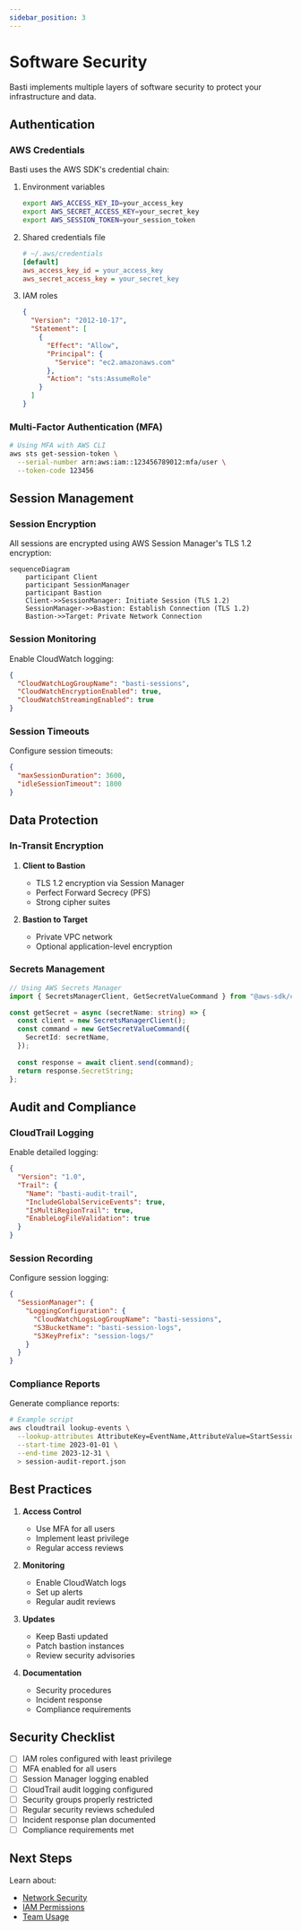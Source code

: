 ```yaml
---
sidebar_position: 3
---
```


# Software Security

Basti implements multiple layers of software security to protect your infrastructure and data.

## Authentication

### AWS Credentials

Basti uses the AWS SDK's credential chain:

1. Environment variables
   ```bash
   export AWS_ACCESS_KEY_ID=your_access_key
   export AWS_SECRET_ACCESS_KEY=your_secret_key
   export AWS_SESSION_TOKEN=your_session_token
   ```

2. Shared credentials file
   ```ini
   # ~/.aws/credentials
   [default]
   aws_access_key_id = your_access_key
   aws_secret_access_key = your_secret_key
   ```

3. IAM roles
   ```json
   {
     "Version": "2012-10-17",
     "Statement": [
       {
         "Effect": "Allow",
         "Principal": {
           "Service": "ec2.amazonaws.com"
         },
         "Action": "sts:AssumeRole"
       }
     ]
   }
   ```

### Multi-Factor Authentication (MFA)

```bash
# Using MFA with AWS CLI
aws sts get-session-token \
  --serial-number arn:aws:iam::123456789012:mfa/user \
  --token-code 123456
```

## Session Management

### Session Encryption

All sessions are encrypted using AWS Session Manager's TLS 1.2 encryption:

```mermaid
sequenceDiagram
    participant Client
    participant SessionManager
    participant Bastion
    Client->>SessionManager: Initiate Session (TLS 1.2)
    SessionManager->>Bastion: Establish Connection (TLS 1.2)
    Bastion->>Target: Private Network Connection
```

### Session Monitoring

Enable CloudWatch logging:

```json
{
  "CloudWatchLogGroupName": "basti-sessions",
  "CloudWatchEncryptionEnabled": true,
  "CloudWatchStreamingEnabled": true
}
```

### Session Timeouts

Configure session timeouts:

```json
{
  "maxSessionDuration": 3600,
  "idleSessionTimeout": 1800
}
```

## Data Protection

### In-Transit Encryption

1. **Client to Bastion**
   - TLS 1.2 encryption via Session Manager
   - Perfect Forward Secrecy (PFS)
   - Strong cipher suites

2. **Bastion to Target**
   - Private VPC network
   - Optional application-level encryption

### Secrets Management

```typescript
// Using AWS Secrets Manager
import { SecretsManagerClient, GetSecretValueCommand } from "@aws-sdk/client-secrets-manager";

const getSecret = async (secretName: string) => {
  const client = new SecretsManagerClient();
  const command = new GetSecretValueCommand({
    SecretId: secretName,
  });
  
  const response = await client.send(command);
  return response.SecretString;
};
```

## Audit and Compliance

### CloudTrail Logging

Enable detailed logging:

```json
{
  "Version": "1.0",
  "Trail": {
    "Name": "basti-audit-trail",
    "IncludeGlobalServiceEvents": true,
    "IsMultiRegionTrail": true,
    "EnableLogFileValidation": true
  }
}
```

### Session Recording

Configure session logging:

```json
{
  "SessionManager": {
    "LoggingConfiguration": {
      "CloudWatchLogsLogGroupName": "basti-sessions",
      "S3BucketName": "basti-session-logs",
      "S3KeyPrefix": "session-logs/"
    }
  }
}
```

### Compliance Reports

Generate compliance reports:

```bash
# Example script
aws cloudtrail lookup-events \
  --lookup-attributes AttributeKey=EventName,AttributeValue=StartSession \
  --start-time 2023-01-01 \
  --end-time 2023-12-31 \
  > session-audit-report.json
```

## Best Practices

1. **Access Control**
   - Use MFA for all users
   - Implement least privilege
   - Regular access reviews

2. **Monitoring**
   - Enable CloudWatch logs
   - Set up alerts
   - Regular audit reviews

3. **Updates**
   - Keep Basti updated
   - Patch bastion instances
   - Review security advisories

4. **Documentation**
   - Security procedures
   - Incident response
   - Compliance requirements

## Security Checklist

- [ ] IAM roles configured with least privilege
- [ ] MFA enabled for all users
- [ ] Session Manager logging enabled
- [ ] CloudTrail audit logging configured
- [ ] Security groups properly restricted
- [ ] Regular security reviews scheduled
- [ ] Incident response plan documented
- [ ] Compliance requirements met

## Next Steps

Learn about:
- [Network Security](./network-security)
- [IAM Permissions](./iam-permissions)
- [Team Usage](../team-usage/shared-configuration)
